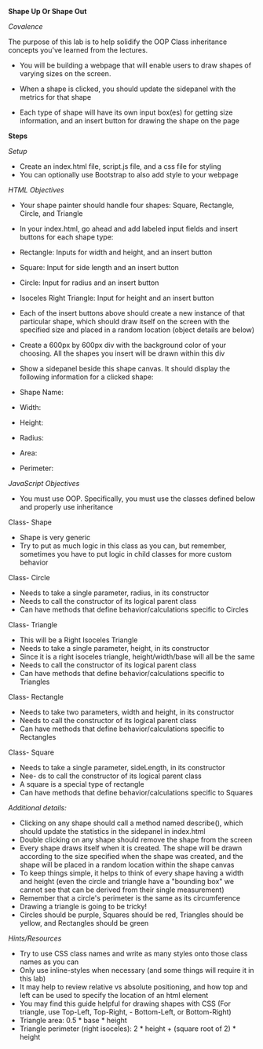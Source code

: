 **Shape Up Or Shape Out**

*Covalence*

The purpose of this lab is to help solidify the OOP Class inheritance concepts you've learned from the lectures.

- You will be building a webpage that will enable users to draw shapes of varying sizes on the screen.

- When a shape is clicked, you should update the sidepanel with the metrics for that shape
- Each type of shape will have its own input box(es) for getting size information, and an insert button for drawing the shape on the page

**Steps**

*Setup*
- Create an index.html file, script.js file, and a css file for styling
- You can optionally use Bootstrap to also add style to your webpage

*HTML Objectives*
- Your shape painter should handle four shapes: Square, Rectangle, Circle, and Triangle
- In your index.html, go ahead and add labeled input fields and insert buttons for each shape type:
- Rectangle: Inputs for width and height, and an insert button
- Square: Input for side length and an insert button
- Circle: Input for radius and an insert button
- Isoceles Right Triangle: Input for height and an insert button

- Each of the insert buttons above should create a new instance of that particular shape, which should draw itself on the screen with the specified size and placed in a random location (object details are below)
- Create a 600px by 600px div with the background color of your choosing. All the shapes you insert will be drawn within this div
- Show a sidepanel beside this shape canvas. It should display the following information for a clicked shape:
- Shape Name:
- Width:
- Height:
- Radius:
- Area:
- Perimeter:

*JavaScript Objectives*
- You must use OOP. Specifically, you must use the classes defined below and properly use inheritance

Class- Shape
- Shape is very generic
- Try to put as much logic in this class as you can, but remember, sometimes you have to put logic in child classes for more custom behavior

Class- Circle
- Needs to take a single parameter, radius, in its constructor
- Needs to call the constructor of its logical parent class
- Can have methods that define behavior/calculations specific to Circles

Class- Triangle
- This will be a Right Isoceles Triangle
- Needs to take a single parameter, height, in its constructor
- Since it is a right isoceles triangle, height/width/base will all be the same
- Needs to call the constructor of its logical parent class
- Can have methods that define behavior/calculations specific to Triangles

Class- Rectangle
- Needs to take two parameters, width and height, in its constructor
- Needs to call the constructor of its logical parent class
- Can have methods that define behavior/calculations specific to Rectangles

Class- Square
- Needs to take a single parameter, sideLength, in its constructor
- Nee- ds to call the constructor of its logical parent class
- A square is a special type of rectangle
- Can have methods that define behavior/calculations specific to Squares

*Additional details:*
- Clicking on any shape should call a method named describe(), which should update the statistics in the sidepanel in index.html
- Double clicking on any shape should remove the shape from the screen
- Every shape draws itself when it is created. The shape will be drawn according to the size specified when the shape was created, and the shape will be placed in a random location within the shape canvas
- To keep things simple, it helps to think of every shape having a width and height (even the circle and triangle have a "bounding box" we cannot see that can be derived from their single measurement)
- Remember that a circle's perimeter is the same as its circumference
- Drawing a triangle is going to be tricky!
- Circles should be purple, Squares should be red, Triangles should be yellow, and Rectangles should be green

*Hints/Resources*
- Try to use CSS class names and write as many styles onto those class names as you can
- Only use inline-styles when necessary (and some things will require it in this lab)
- It may help to review relative vs absolute positioning, and how top and left can be used to specify the location of an html element
- You may find this guide helpful for drawing shapes with CSS (For triangle, use Top-Left, Top-Right, - Bottom-Left, or Bottom-Right)
- Triangle area: 0.5 * base * height
- Triangle perimeter (right isoceles): 2 * height + (square root of 2) * height